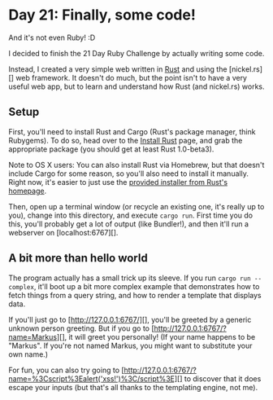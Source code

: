 # Day 21: Finally, some code!

And it's not even Ruby! :D

I decided to finish the 21 Day Ruby Challenge by actually writing some code.

Instead, I created a very simple web written in [Rust][] and using the [nickel.rs][] web
framework. It doesn't do much, but the point isn't to have a very useful web app, but to
learn and understand how Rust (and nickel.rs) works.

## Setup

First, you'll need to install Rust and Cargo (Rust's package manager, think Rubygems). To do
so, head over to the [Install Rust][install-rust] page, and grab the appropriate package (you should
get at least Rust 1.0-beta3).

Note to OS X users: You can also install Rust via Homebrew, but that doesn't include Cargo for some
reason, so you'll also need to install it manually. Right now, it's easier to just use the [provided
installer from Rust's homepage][install-rust].

Then, open up a terminal window (or recycle an existing one, it's really up to you), change into this
directory, and execute `cargo run`. First time you do this, you'll probably get a lot of output (like
Bundler!), and then it'll run a webserver on [localhost:6767][].

## A bit more than hello world

The program actually has a small trick up its sleeve. If you run `cargo run -- complex`, it'll boot up
a bit more complex example that demonstrates how to fetch things from a query string, and how to render
a template that displays data.

If you'll just go to [http://127.0.0.1:6767/][], you'll be greeted by a generic unknown person greeting.
But if you go to [http://127.0.0.1:6767/?name=Markus][], it will greet you personally! (If your name happens
to be "Markus". If you're not named Markus, you might want to substitute your own name.)

For fun, you can also try going to [http://127.0.0.1:6767/?name=%3Cscript%3Ealert('xss!')%3C/script%3E][] to discover
that it does escape your inputs (but that's all thanks to the templating engine, not me).


[install-rust]: http://www.rust-lang.org/install.html
[nickel]: http://nickel.rs
[rust]: http://www.rust-lang.org
